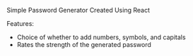 
Simple Password Generator Created Using React

Features:
- Choice of whether to add numbers, symbols, and capitals
- Rates the strength of the generated password
